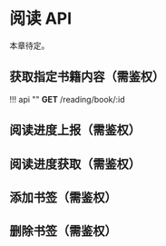 # 阅读 API

本章待定。

## 获取指定书籍内容（需鉴权）

!!! api ""
    **GET** /reading/book/:id
    
## 阅读进度上报（需鉴权）

## 阅读进度获取（需鉴权）

## 添加书签（需鉴权）

## 删除书签（需鉴权）

